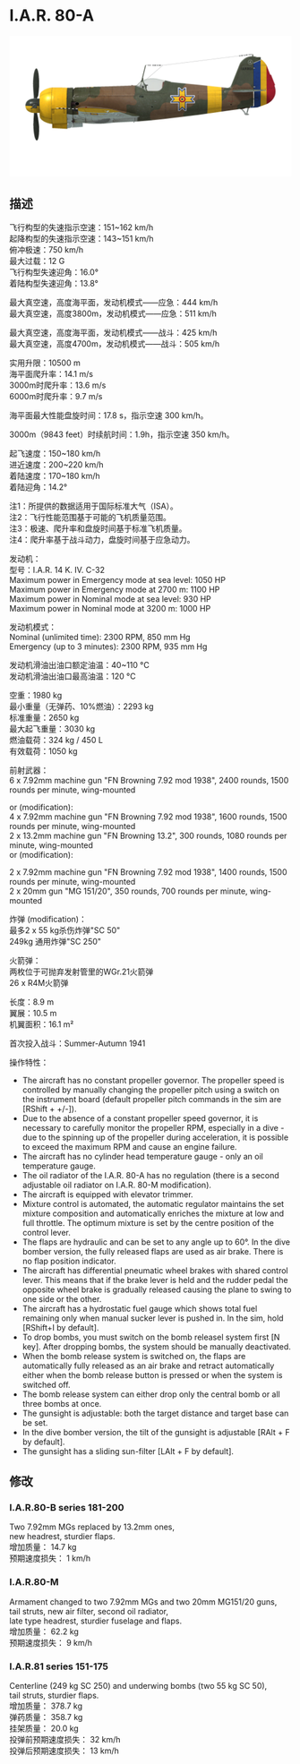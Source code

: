 # I.A.R. 80-A  
  
![iar80a](../images/iar80a.png)  
  
## 描述  
  
飞行构型的失速指示空速：151~162 km/h  
起降构型的失速指示空速：143~151 km/h  
俯冲极速：750 km/h  
最大过载：12 G  
飞行构型失速迎角：16.0°  
着陆构型失速迎角：13.8°  
  
最大真空速，高度海平面，发动机模式——应急：444 km/h  
最大真空速，高度3800m，发动机模式——应急：511 km/h  
  
最大真空速，高度海平面，发动机模式——战斗：425 km/h  
最大真空速，高度4700m，发动机模式——战斗：505 km/h  
  
  
实用升限：10500 m  
海平面爬升率：14.1 m/s  
3000m时爬升率：13.6 m/s  
6000m时爬升率：9.7 m/s  
  
海平面最大性能盘旋时间：17.8 s，指示空速 300 km/h。  
  
3000m（9843 feet）时续航时间：1.9h，指示空速 350 km/h。  
  
起飞速度：150~180 km/h  
进近速度：200~220 km/h  
着陆速度：170~180 km/h  
着陆迎角：14.2°  
  
注1：所提供的数据适用于国际标准大气（ISA）。  
注2：飞行性能范围基于可能的飞机质量范围。  
注3：极速、爬升率和盘旋时间基于标准飞机质量。  
注4：爬升率基于战斗动力，盘旋时间基于应急动力。  
  
发动机：  
型号：I.A.R. 14 K. IV. C-32  
Maximum power in Emergency mode at sea level: 1050 HP  
Maximum power in Emergency mode at 2700 m: 1100 HP  
Maximum power in Nominal mode at sea level: 930 HP  
Maximum power in Nominal mode at 3200 m: 1000 HP  
  
发动机模式：  
Nominal (unlimited time): 2300 RPM, 850 mm Hg  
Emergency (up to 3 minutes): 2300 RPM, 935 mm Hg  
  
发动机滑油出油口额定油温：40~110 °C  
发动机滑油出油口最高油温：120 °C  
  
空重：1980 kg  
最小重量（无弹药、10%燃油）：2293 kg  
标准重量：2650 kg  
最大起飞重量：3030 kg  
燃油载荷：324 kg / 450 L  
有效载荷：1050 kg  
  
前射武器：  
6 x 7.92mm machine gun "FN Browning 7.92 mod 1938", 2400 rounds, 1500 rounds per minute, wing-mounted  
  
or (modification):  	
4 x 7.92mm machine gun "FN Browning 7.92 mod 1938", 1600 rounds, 1500 rounds per minute, wing-mounted  
2 x 13.2mm machine gun "FN Browning 13.2", 300 rounds, 1080 rounds per minute, wing-mounted  	
or (modification):  	
  
2 x 7.92mm machine gun "FN Browning 7.92 mod 1938", 1400 rounds, 1500 rounds per minute, wing-mounted  
2 x 20mm gun "MG 151/20", 350 rounds, 700 rounds per minute, wing-mounted  
  
炸弹 (modification)：  
最多2 x 55 kg杀伤炸弹"SC 50"  
249kg 通用炸弹"SC 250"  
  
  
火箭弹：  
两枚位于可抛弃发射管里的WGr.21火箭弹  
26 x R4M火箭弹  
  
长度：8.9 m  
翼展：10.5 m  
机翼面积：16.1 m²  
  
首次投入战斗：Summer-Autumn 1941  
  
操作特性：  
- The aircraft has no constant propeller governor. The propeller speed is controlled by manually changing the propeller pitch using a switch on the instrument board (default propeller pitch commands in the sim are [RShift + +/-]).  
- Due to the absence of a constant propeller speed governor, it is necessary to carefully monitor the propeller RPM, especially in a dive - due to the spinning up of the propeller during acceleration, it is possible to exceed the maximum RPM and cause an engine failure.  	
- The aircraft has no cylinder head temperature gauge - only an oil temperature gauge.  
- The oil radiator of the I.A.R. 80-A has no regulation (there is a second adjustable oil radiator on I.A.R. 80-M modification).  
- The aircraft is equipped with elevator trimmer.  
- Mixture control is automated, the automatic regulator maintains the set mixture composition and automatically enriches the mixture at low and full throttle. The optimum mixture is set by the centre position of the control lever.  
- The flaps are hydraulic and can be set to any angle up to 60°. In the dive bomber version, the fully released flaps are used as air brake. There is no flap position indicator.  
- The aircraft has differential pneumatic wheel brakes with shared control lever. This means that if the brake lever is held and the rudder pedal the opposite wheel brake is gradually released causing the plane to swing to one side or the other.  
- The aircraft has a hydrostatic fuel gauge which shows total fuel remaining only when manual sucker lever is pushed in. In the sim, hold [RShift+I by default].  
- To drop bombs, you must switch on the bomb releasel system first [N key]. After dropping bombs, the system should be manually deactivated.  
- When the bomb release system is switched on, the flaps are automatically fully released as an air brake and retract automatically either when the bomb release button is pressed or when the system is switched off.  
- The bomb release system can either drop only the central bomb or all three bombs at once.  
- The gunsight is adjustable: both the target distance and target base can be set.  
- In the dive bomber version, the tilt of the gunsight is adjustable [RAlt + F by default].  
- The gunsight has a sliding sun-filter [LAlt + F by default].  
  
## 修改  
  
  
### I.A.R.80-B series 181-200  
  
Two 7.92mm MGs replaced by 13.2mm ones,  
new headrest, sturdier flaps.  
增加质量： 14.7 kg  
预期速度损失： 1 km/h  
  
### I.A.R.80-M  
  
Armament changed to two 7.92mm MGs and two 20mm MG151/20 guns,  
tail struts, new air filter, second oil radiator,  
late type headrest, sturdier fuselage and flaps.  
增加质量： 62.2 kg  
预期速度损失： 9 km/h  
  
### I.A.R.81 series 151-175  
  
Centerline (249 kg SC 250) and underwing bombs (two 55 kg SC 50),  
tail struts, sturdier flaps.  
增加质量： 378.7 kg  
弹药质量： 358.7 kg  
挂架质量： 20.0 kg  
投弹前预期速度损失： 32 km/h  
投弹后预期速度损失： 13 km/h  